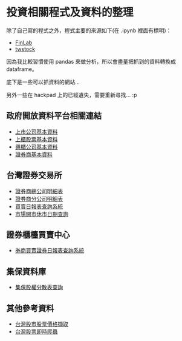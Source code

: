 # 投資相關程式及資料的整理

除了自己寫的程式之外，程式主要的來源如下(在 .ipynb 裡面有標明)：

* [FinLab](https://www.finlab.tw/)
* [twstock](https://github.com/mlouielu/twstock)

因為我比較習慣使用 pandas 來做分析，所以會盡量把抓到的資料轉換成 dataframe。

底下是一些可以抓資料的網站... 

另外一些在 hackpad 上的已經遺失，需要重新尋找... :p

## 政府開放資料平台相關連結

* [上市公司基本資料](https://data.gov.tw/dataset/18419)
* [上櫃股票基本資料](https://data.gov.tw/dataset/25036)
* [興櫃公司基本資料](https://data.gov.tw/dataset/28568)
* [證券商基本資料](https://data.gov.tw/dataset/20765)

## 台灣證券交易所

* [證券商總公司明細表](http://www.twse.com.tw/zh/brokerService/brokerList)
* [證券商分公司明細表](http://www.twse.com.tw/zh/brokerService/branchList)
* [買賣日報表查詢系統](http://bsr.twse.com.tw/bshtm/)
* [市場開市休市日期查詢](http://www.twse.com.tw/zh/holidaySchedule/holidaySchedule)

## 證券櫃檯買賣中心

* [券商買賣證券日報表查詢系統](http://www.tpex.org.tw/web/stock/aftertrading/broker_trading/brokerBS.php)

## 集保資料庫

* [集保股權分散表查詢](http://www.tdcc.com.tw/smWeb/QryStock.jsp)

## 其他參考資料

* [台灣股市股票價格擷取](https://github.com/mlouielu/twstock)
* [台灣股票即時爬蟲](https://github.com/Asoul/tsrtc)